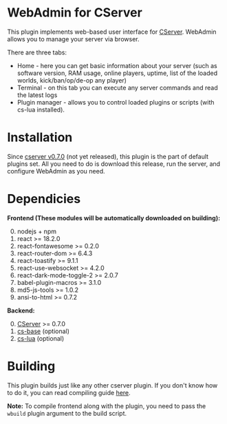 # WebAdmin for CServer

This plugin implements web-based user interface for [CServer](https://github.com/igor725/cserver).
WebAdmin allows you to manage your server via browser.

There are three tabs:
* Home - here you can get basic information about your server (such as software version, RAM usage, online players, uptime, list of the loaded worlds, kick/ban/op/de-op any player)
* Terminal - on this tab you can execute any server commands and read the latest logs
* Plugin manager - allows you to control loaded plugins or scripts (with cs-lua installed).

# Installation

Since [cserver v0.7.0](https://github.com/igor725/cserver/releases/tag/v0.7.0) (not yet released), this plugin is the part of default plugins set. All you need to do is download this release, run the server, and configure WebAdmin as you need.

# Dependicies

**Frontend (These modules will be automatically downloaded on building):**

0. nodejs + npm
1. react >= 18.2.0
2. react-fontawesome >= 0.2.0
3. react-router-dom >= 6.4.3
4. react-toastify >= 9.1.1
5. react-use-websocket >= 4.2.0
6. react-dark-mode-toggle-2 >= 2.0.7
7. babel-plugin-macros >= 3.1.0
8. md5-js-tools >= 1.0.2
9. ansi-to-html >= 0.7.2

**Backend:**

0. [CServer](https://github.com/igor725/cserver) >= 0.7.0
1. [cs-base](https://github.com/igor725/cs-base) (optional)
2. [cs-lua](https://github.com/igor725/cs-lua) (optional)

# Building

This plugin builds just like any other cserver plugin. If you don't know how to do it, you can read compiling guide [here](https://docs.igvx.ru/Compilation/).

**Note:** To compile frontend along with the plugin, you need to pass the `wbuild` plugin argument to the build script.
